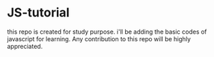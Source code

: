 # JS-tutorial
this repo is created for study purpose.
i'll be adding the basic codes of javascript for learning.
Any contribution to this repo will be highly appreciated.
